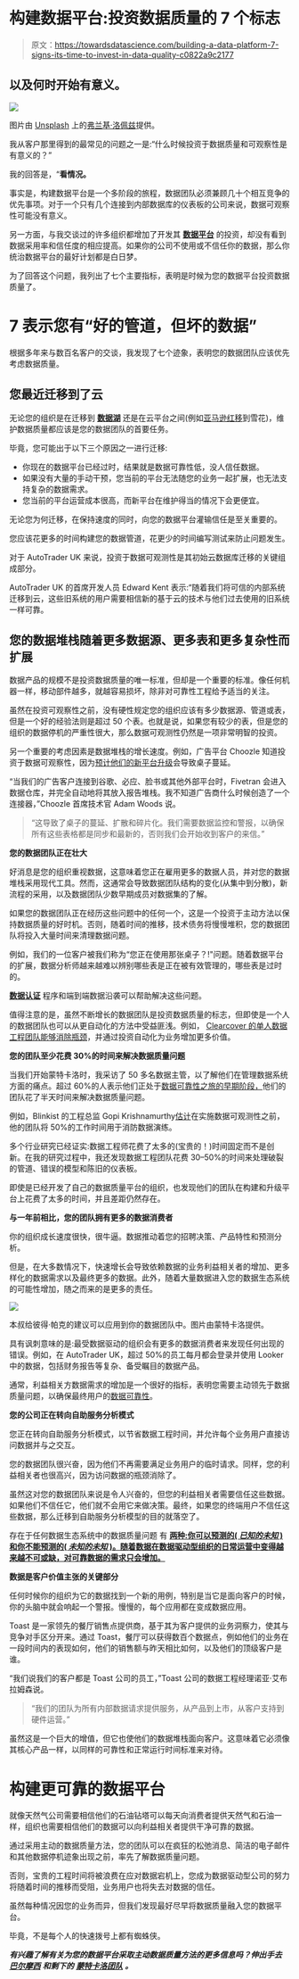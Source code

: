 # 构建数据平台:投资数据质量的 7 个标志

> 原文：<https://towardsdatascience.com/building-a-data-platform-7-signs-its-time-to-invest-in-data-quality-c0822a9c2177>

## 以及何时开始有意义。

![](img/da756d60f14bd6c75f1be97d62c2fb20.png)

图片由 [Unsplash](http://www.unsplash.com) 上的[弗兰基·洛佩兹](https://unsplash.com/photos/yct5sUcy6c0)提供。

我从客户那里得到的最常见的问题之一是:“什么时候投资于数据质量和可观察性是有意义的？”

我的回答是，“**看情况。**

事实是，构建数据平台是一个多阶段的旅程，数据团队必须兼顾几十个相互竞争的优先事项。对于一个只有几个连接到内部数据库的仪表板的公司来说，数据可观察性可能没有意义。

另一方面，与我交谈过的许多组织都增加了开发其 [**数据平台**](https://www.montecarlodata.com/the-quick-and-dirty-guide-to-building-your-data-platform/) 的投资，却没有看到数据采用率和信任度的相应提高。如果你的公司不使用或不信任你的数据，那么你统治数据平台的最好计划都是白日梦。

为了回答这个问题，我列出了七个主要指标，表明是时候为您的数据平台投资数据质量了。

# 7 表示您有“好的管道，但坏的数据”

根据多年来与数百名客户的交谈，我发现了七个迹象，表明您的数据团队应该优先考虑数据质量。

## 您最近迁移到了云

无论您的组织是在迁移到 [**数据湖**](https://aws.amazon.com/big-data/datalakes-and-analytics/what-is-a-data-lake/) 还是在云平台之间(例如[亚马逊红移](https://aws.amazon.com/redshift/)到雪花)，维护数据质量都应该是您的数据团队的首要任务。

毕竟，您可能出于以下三个原因之一进行迁移:

*   你现在的数据平台已经过时，结果就是数据可靠性低，没人信任数据。
*   如果没有大量的手动干预，您当前的平台无法随您的业务一起扩展，也无法支持复杂的数据需求。
*   您当前的平台运营成本很高，而新平台在维护得当的情况下会更便宜。

无论您为何迁移，在保持速度的同时，向您的数据平台灌输信任是至关重要的。

您应该花更多的时间构建您的数据管道，花更少的时间编写测试来防止问题发生。

对于 AutoTrader UK 来说，投资于数据可观测性是其初始云数据库迁移的关键组成部分。

AutoTrader UK 的首席开发人员 Edward Kent 表示:“随着我们将可信的内部系统迁移到云，这些旧系统的用户需要相信新的基于云的技术与他们过去使用的旧系统一样可靠。

## 您的数据堆栈随着更多数据源、更多表和更多复杂性而扩展

数据产品的规模不是投资数据质量的唯一标准，但却是一个重要的标准。像任何机器一样，移动部件越多，就越容易损坏，除非对可靠性工程给予适当的关注。

虽然在投资可观察性之前，没有硬性规定您的组织应该有多少数据源、管道或表，但是一个好的经验法则是超过 50 个表。也就是说，如果您有较少的表，但是您的组织的数据停机的严重性很大，那么数据可观测性仍然是一项非常明智的投资。

另一个重要的考虑因素是数据堆栈的增长速度。例如，广告平台 Choozle 知道投资于数据可观察性，因为[预计他们的新平台升级](https://www.montecarlodata.com/blog-delivering-on-data-quality-how-choozle-reduced-data-downtime-by-88-with-monte-carlo/)会导致桌子蔓延。

“当我们的广告客户连接到谷歌、必应、脸书或其他外部平台时，Fivetran 会进入数据仓库，并完全自动地将其放入报告堆栈。我不知道广告商什么时候创造了一个连接器，”Choozle 首席技术官 Adam Woods 说。

> “这导致了桌子的蔓延、扩散和碎片化。我们需要数据监控和警报，以确保所有这些表格都是同步和最新的，否则我们会开始收到客户的来信。”

**您的数据团队正在壮大**

好消息是您的组织重视数据，这意味着您正在雇用更多的数据人员，并对您的数据堆栈采用现代工具。然而，这通常会导致数据团队结构的变化(从集中到分散)，新流程的采用，以及数据团队少数早期成员对数据集的了解。

如果您的数据团队正在经历这些问题中的任何一个，这是一个投资于主动方法以保持数据质量的好时机。否则，随着时间的推移，技术债务将慢慢堆积，您的数据团队将投入大量时间来清理数据问题。

例如，我们的一位客户被我们称为“您正在使用那张桌子？!"问题。随着数据平台的扩展，数据分析师越来越难以辨别哪些表是正在被有效管理的，哪些表是过时的。

[**数据认证**](https://www.montecarlodata.com/stop-treating-your-data-engineer-like-a-data-catalog-and-how-to-build-a-data-certification-program/) 程序和端到端数据沿袭可以帮助解决这些问题。

值得注意的是，虽然不断增长的数据团队是投资数据质量的标志，但即使是一个人的数据团队也可以从更自动化的方法中受益匪浅。例如， [Clearcover 的单人数据工程团队能够消除瓶颈](https://www.montecarlodata.com/data-observability-how-clearcover-increased-quality-coverage-for-elt-by-70-percent/)，并通过投资自动化为业务增加更多价值。

**您的团队至少花费 30%的时间来解决数据质量问题**

当我们开始蒙特卡洛时，我采访了 50 多名数据主管，以了解他们在管理数据系统方面的痛点。超过 60%的人表示他们正处于[数据可靠性之旅的早期阶段，](https://www.montecarlodata.com/closing-the-data-downtime-gap/)他们的团队花了半天时间来解决数据质量问题。

例如，Blinkist 的工程总监 Gopi Krishnamurthy[估计](https://www.montecarlodata.com/data-observability-how-blinkist-increases-trust-in-data-with-monte-carlo/)在实施数据可观测性之前，他的团队将 50%的工作时间用于消防数据演练。

多个行业研究已经证实:数据工程师花费了太多的(宝贵的！)时间固定而不是创新。在我的研究过程中，我还发现数据工程团队花费 30–50%的时间来处理破裂的管道、错误的模型和陈旧的仪表板。

即使是已经开发了自己的数据质量平台的组织，也发现他们的团队在构建和升级平台上花费了太多的时间，并且差距仍然存在。

**与一年前相比，您的团队拥有更多的数据消费者**

你的组织成长速度很快，很牛逼。数据推动着您的招聘决策、产品特性和预测分析。

但是，在大多数情况下，快速增长会导致依赖数据的业务利益相关者的增加、更多样化的数据需求以及最终更多的数据。此外，随着大量数据进入您的数据生态系统的可能性增加，随之而来的是更多的责任。

![](img/dfb1368178058a82c7ee8a38c2db4c98.png)

本叔给彼得·帕克的建议可以应用到你的数据团队中。图片由蒙特卡洛提供。

具有讽刺意味的是:最受数据驱动的组织会有更多的数据消费者来发现任何出现的错误。例如，在 AutoTrader UK，超过 50%的员工每月都会登录并使用 Looker 中的数据，包括财务报告等复杂、备受瞩目的数据产品。

通常，利益相关方数据需求的增加是一个很好的指标，表明您需要主动领先于数据质量问题，以确保最终用户的[数据可靠性](/what-is-data-reliability-66ec88578950)。

**您的公司正在转向自助服务分析模式**

您正在转向自助服务分析模式，以节省数据工程时间，并允许每个业务用户直接访问数据并与之交互。

您的数据团队很兴奋，因为他们不再需要满足业务用户的临时请求。同样，您的利益相关者也很高兴，因为访问数据的瓶颈消除了。

虽然这对您的数据团队来说是令人兴奋的，但您的利益相关者需要信任这些数据。如果他们不信任它，他们就不会用它来做决策。最终，如果您的终端用户不信任这些数据，那么迁移到自助服务分析模型的目的就落空了。

存在于任何数据生态系统中的数据质量问题 有 [**两种:你可以预测的( ***已知的未知*** )和你不能预测的( ***未知的未知*** )。随着数据在数据驱动型组织的日常运营中变得越来越不可或缺，对可靠数据的需求只会增加。**](https://www.montecarlodata.com/the-new-rules-of-data-quality/)

**数据是客户价值主张的关键部分**

任何时候你的组织为它的数据找到一个新的用例，特别是当它是面向客户的时候，你的头脑中就会响起一个警报。慢慢的，每个应用都在变成数据应用。

Toast 是一家领先的餐厅销售点提供商，基于其为客户提供的业务洞察力，使其与竞争对手区分开来。通过 Toast，餐厅可以获得数百个数据点，例如他们的业务在一段时间内的表现如何，他们的销售额与昨天相比如何，以及他们的顶级客户是谁。

“我们说我们的客户都是 Toast 公司的员工，”Toast 公司的数据工程经理诺亚·艾布拉姆森说。

> “我们的团队为所有内部数据请求提供服务，从产品到上市，从客户支持到硬件运营。”

虽然这是一个巨大的增值，但它也使他们的数据堆栈面向客户。这意味着它必须像其核心产品一样，以同样的可靠性和正常运行时间标准来对待。

# 构建更可靠的数据平台

就像天然气公司需要相信他们的石油钻塔可以每天向消费者提供天然气和石油一样，组织也需要相信他们的数据可以向利益相关者提供干净可靠的数据。

通过采用主动的数据质量方法，您的团队可以在疯狂的松弛消息、简洁的电子邮件和其他数据停机迹象出现之前，率先了解数据质量问题。

否则，宝贵的工程时间将被浪费在应对数据宕机上，您成为数据驱动型公司的努力将随着时间的推移而受阻，业务用户也将失去对数据的信任。

虽然每种情况因您的业务而异，但我们发现最好尽早将数据质量融入您的数据平台。

毕竟，不是每个人的快速拨号上都有蜘蛛侠。

***有兴趣了解有关为您的数据平台采取主动数据质量方法的更多信息吗？伸出手去*** [***巴尔摩西***](https://www.linkedin.com/in/barrmoses) ***和剩下的*** [***蒙特卡洛团队***](https://www.montecarlodata.com/request-a-demo/) ***。***